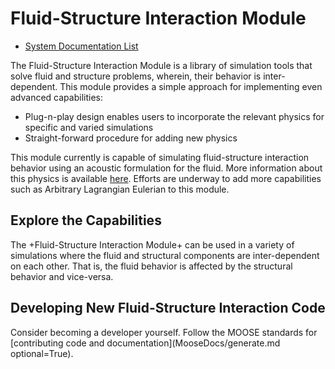 # Fluid-Structure Interaction Module

- [System Documentation List](fluid_structure_interaction/systems.md)

The Fluid-Structure Interaction Module is a library of simulation tools that solve
fluid and structure problems, wherein, their behavior is inter-dependent. This module
provides a simple approach for implementing even advanced capabilities:

- Plug-n-play design enables users to incorporate the relevant physics for specific and varied simulations
- Straight-forward procedure for adding new physics

This module currently is capable of simulating fluid-structure interaction behavior
using an acoustic formulation for the fluid. More information about this physics is
 available [here](/fsi_acoustics.md). Efforts are underway to add more capabilities such as Arbitrary
Lagrangian Eulerian to this module.

## Explore the Capabilities

The +Fluid-Structure Interaction Module+ can be used in a variety of simulations
where the fluid and structural components are inter-dependent on each other. That is,
 the fluid behavior is affected by the structural behavior and vice-versa.

## Developing New Fluid-Structure Interaction Code

Consider becoming a developer yourself. Follow the MOOSE standards for [contributing code and documentation](MooseDocs/generate.md optional=True).
